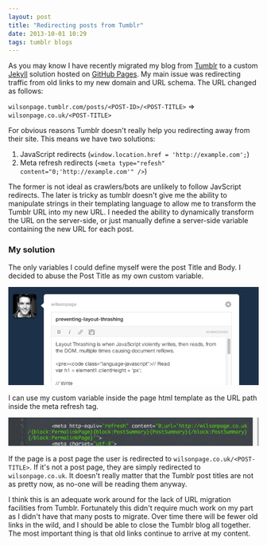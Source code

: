 ```yaml
---
layout: post
title: "Redirecting posts from Tumblr"
date: 2013-10-01 10:29
tags: tumblr blogs
---
```

As you may know I have recently migrated my blog from [Tumblr](http://tumblr.com) to a custom [Jekyll](http://jekyll.org) solution hosted on [GitHub Pages](http://pages.github.com). My main issue was redirecting traffic from old links to my new domain and URL schema. The URL changed as follows:

`wilsonpage.tumblr.com/posts/<POST-ID>/<POST-TITLE>` => `wilsonpage.co.uk/<POST-TITLE>`

For obvious reasons Tumblr doesn't really help you redirecting away from their site. This means we have two solutions:

1. JavaScript redirects (`window.location.href = 'http://example.com';`)
2. Meta refresh redirects (`<meta type="refesh" content="0;'http://example.com'" />`)

The former is not ideal as crawlers/bots are unlikely to follow JavScript redirects. The later is tricky as tumblr doesn't give me the ability to manipulate strings in their templating language to allow me to transform the Tumblr URL into my new URL. I needed the ability to dynamically transform the URL on the server-side, or just manually define a server-side variable containing the new URL for each post.

### My solution

The only variables I could define myself were the post Title and Body. I decided to abuse the Post Title as my own custom variable.

![](/lib/images/redirecting-posts-from-tumblr_image-1.png)

I can use my custom variable inside the page html template as the URL path inside the meta refresh tag.

![](/lib/images/redirecting-posts-from-tumblr_image-2.png)

If the page is a post page the user is redirected to `wilsonpage.co.uk/<POST-TITLE>`. If it's not a post page, they are simply redirected to `wilsonpage.co.uk`. It doesn't really matter that the Tumblr post titles are not as pretty now, as no-one will be reading them anyway.

I think this is an adequate work around for the lack of URL migration facilities from Tumblr. Fortunately this didn't require much work on my part as I didn't have that many posts to migrate. Over time there will be fewer old links in the wild, and I should be able to close the Tumblr blog all together. The most important thing is that old links continue to arrive at my content.